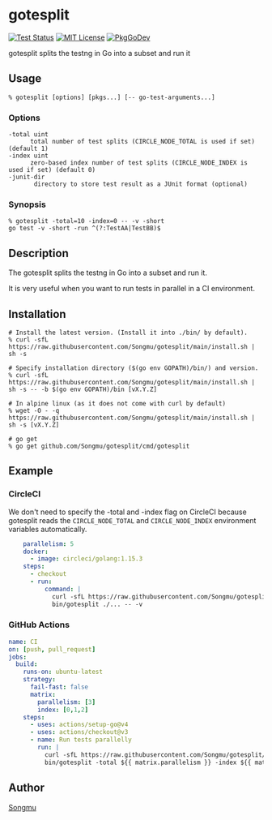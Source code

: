 gotesplit
=======

[![Test Status](https://github.com/Songmu/gotesplit/workflows/test/badge.svg?branch=main)][actions]
[![MIT License](http://img.shields.io/badge/license-MIT-blue.svg?style=flat-square)][license]
[![PkgGoDev](https://pkg.go.dev/badge/github.com/Songmu/gotesplit)][PkgGoDev]

[actions]: https://github.com/Songmu/gotesplit/actions?workflow=test
[license]: https://github.com/Songmu/gotesplit/blob/main/LICENSE
[PkgGoDev]: https://pkg.go.dev/github.com/Songmu/gotesplit

gotesplit splits the testng in Go into a subset and run it

## Usage

```console
% gotesplit [options] [pkgs...] [-- go-test-arguments...]
```


### Options

```
-total uint
      total number of test splits (CIRCLE_NODE_TOTAL is used if set) (default 1)
-index uint
      zero-based index number of test splits (CIRCLE_NODE_INDEX is used if set) (default 0)
-junit-dir
       directory to store test result as a JUnit format (optional)
```

### Synopsis

```console
% gotesplit -total=10 -index=0 -- -v -short
go test -v -short -run ^(?:TestAA|TestBB)$
```

## Description

The gotesplit splits the testng in Go into a subset and run it.

It is very useful when you want to run tests in parallel in a CI environment.

## Installation

```console
# Install the latest version. (Install it into ./bin/ by default).
% curl -sfL https://raw.githubusercontent.com/Songmu/gotesplit/main/install.sh | sh -s

# Specify installation directory ($(go env GOPATH)/bin/) and version.
% curl -sfL https://raw.githubusercontent.com/Songmu/gotesplit/main/install.sh | sh -s -- -b $(go env GOPATH)/bin [vX.Y.Z]

# In alpine linux (as it does not come with curl by default)
% wget -O - -q https://raw.githubusercontent.com/Songmu/gotesplit/main/install.sh | sh -s [vX.Y.Z]

# go get
% go get github.com/Songmu/gotesplit/cmd/gotesplit
```

## Example

### CircleCI

We don't need to specify the -total and -index flag on CircleCI because gotesplit reads the `CIRCLE_NODE_TOTAL` and `CIRCLE_NODE_INDEX` environment variables automatically.

```yaml
    parallelism: 5
    docker:
      - image: circleci/golang:1.15.3
    steps:
      - checkout
      - run:
          command: |
            curl -sfL https://raw.githubusercontent.com/Songmu/gotesplit/main/install.sh | sh -s
            bin/gotesplit ./... -- -v
```

### GitHub Actions

```yaml
name: CI
on: [push, pull_request]
jobs:
  build:
    runs-on: ubuntu-latest
    strategy:
      fail-fast: false
      matrix:
        parallelism: [3]
        index: [0,1,2]
    steps:
      - uses: actions/setup-go@v4
      - uses: actions/checkout@v3
      - name: Run tests parallelly
        run: |
          curl -sfL https://raw.githubusercontent.com/Songmu/gotesplit/main/install.sh | sh -s
          bin/gotesplit -total ${{ matrix.parallelism }} -index ${{ matrix.index }} ./... -- -v
```

## Author

[Songmu](https://github.com/Songmu)
